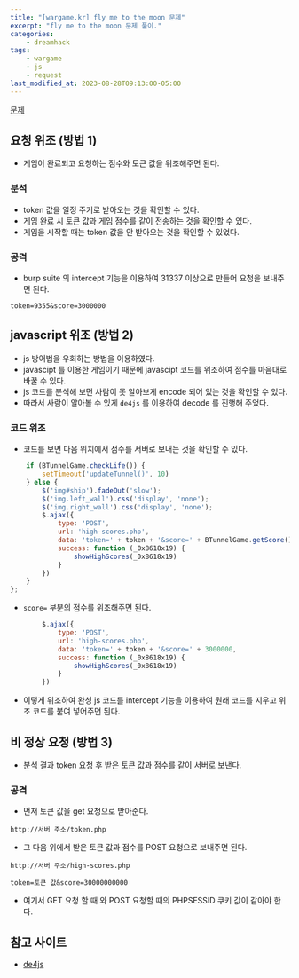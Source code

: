 ```yaml
---
title: "[wargame.kr] fly me to the moon 문제"
excerpt: "fly me to the moon 문제 풀이."
categories:
    - dreamhack
tags:
    - wargame
    - js
    - request
last_modified_at: 2023-08-28T09:13:00-05:00
---
```


[문제](https://dreamhack.io/wargame/challenges/324)

## 요청 위조 (방법 1)
- 게임이 완료되고 요청하는 점수와 토큰 값을 위조해주면 된다.

### 분석
- token 값을 일정 주기로 받아오는 것을 확인할 수 있다.
- 게임 완료 시 토큰 값과 게임 점수를 같이 전송하는 것을 확인할 수 있다.
- 게임을 시작할 때는 token 값을 안 받아오는 것을 확인할 수 있었다.

### 공격
- burp suite 의 intercept 기능을 이용하여 31337 이상으로 만들어 요청을 보내주면 된다.

```
token=9355&score=3000000
```


## javascript 위조 (방법 2)
- js 방어법을 우회하는 방법을 이용하였다.
- javascipt 를 이용한 게임이기 때문에 javascipt 코드를 위조하여 점수를 마음대로 바꿀 수 있다.
- js 코드를 분석해 보면 사람이 못 알아보게 encode 되어 있는 것을 확인할 수 있다.
- 따라서 사람이 알아볼 수 있게 `de4js` 를 이용하여 decode 를 진행해 주었다.

### 코드 위조
- 코드를 보면 다음 위치에서 점수를 서버로 보내는 것을 확인할 수 있다.

```js
    if (BTunnelGame.checkLife()) {
        setTimeout('updateTunnel()', 10)
    } else {
        $('img#ship').fadeOut('slow');
        $('img.left_wall').css('display', 'none');
        $('img.right_wall').css('display', 'none');
        $.ajax({
            type: 'POST',
            url: 'high-scores.php',
            data: 'token=' + token + '&score=' + BTunnelGame.getScore(),
            success: function (_0x8618x19) {
                showHighScores(_0x8618x19)
            }
        })
    }
};
```

- `score=` 부분의 점수를 위조해주면 된다.

```js
        $.ajax({
            type: 'POST',
            url: 'high-scores.php',
            data: 'token=' + token + '&score=' + 3000000,
            success: function (_0x8618x19) {
                showHighScores(_0x8618x19)
            }
        })
```

- 이렇게 위조하여 완성 js 코드를 intercept 기능을 이용하여 원래 코드를 지우고 위조 코드를 붙여 넣어주면 된다.


## 비 정상 요청 (방법 3)
- 분석 결과 token 요청 후 받은 토큰 값과 점수를 같이 서버로 보낸다.

### 공격
- 먼저 토큰 값을 get 요청으로 받아준다.

```
http://서버 주소/token.php
```

- 그 다음 위에서 받은 토큰 값과 점수를 POST 요청으로 보내주면 된다. 

```
http://서버 주소/high-scores.php

token=토큰 값&score=30000000000
```

- 여기서 GET 요청 할 때 와 POST 요청할 때의 PHPSESSID 쿠키 값이 같아야 한다.


## 참고 사이트
- [de4js](https://lelinhtinh.github.io/de4js/)